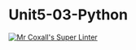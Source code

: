 # Unit5-03-Python
[![Mr Coxall's Super Linter](https://github.com/ICS3U-Programming-Katie-G/Unit5-03-Python/workflows/Mr%20Coxall's%20Super%20Linter/badge.svg)](https://github.com/ICS3U-Programming-Katie-G/Unit5-03-Python/actions/)
